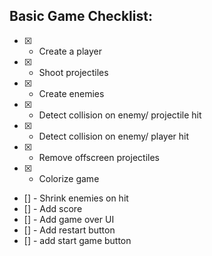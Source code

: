 ## Basic Game Checklist:

- [x] - Create a player
- [x] - Shoot projectiles
- [x] - Create enemies
- [x] - Detect collision on enemy/ projectile hit
- [x] - Detect collision on enemy/ player hit
- [x] - Remove offscreen projectiles
- [x] - Colorize game
- [] - Shrink enemies on hit
- [] - Add score
- [] - Add game over UI
- [] - Add restart button
- [] - add start game button
